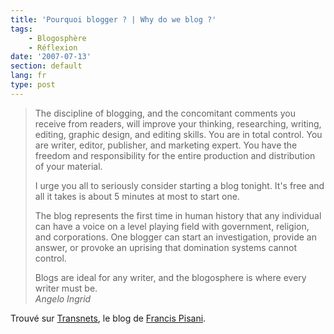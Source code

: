 ```yaml
---
title: 'Pourquoi blogger ? | Why do we blog ?'
tags:
    - Blogosphère
    - Réflexion
date: '2007-07-13'
section: default
lang: fr
type: post
---
```


> The discipline of blogging, and the concomitant comments you receive from readers, will improve your thinking, researching, writing, editing, graphic design, and editing skills. You are in total control. You are writer, editor, publisher, and marketing expert. You have the freedom and responsibility for the entire production and distribution of your material.  
> 
>   I urge you all to seriously consider starting a blog tonight. It's free and all it takes is about 5 minutes at most to start one.  
> 
>   The blog represents the first time in human history that any individual can have a voice on a level playing field with government, religion, and corporations. One blogger can start an investigation, provide an answer, or provoke an uprising that domination systems cannot control.  
> 
>   Blogs are ideal for any writer, and the blogosphere is where every writer must be.  
>   <cite>Angelo Ingrid</cite>

Trouvé sur [Transnets](http://pisani.blog.lemonde.fr/2007/07/12/ecrire-bloguer/), le blog de [Francis Pisani](http://pisani.blog.lemonde.fr/a-propos/).